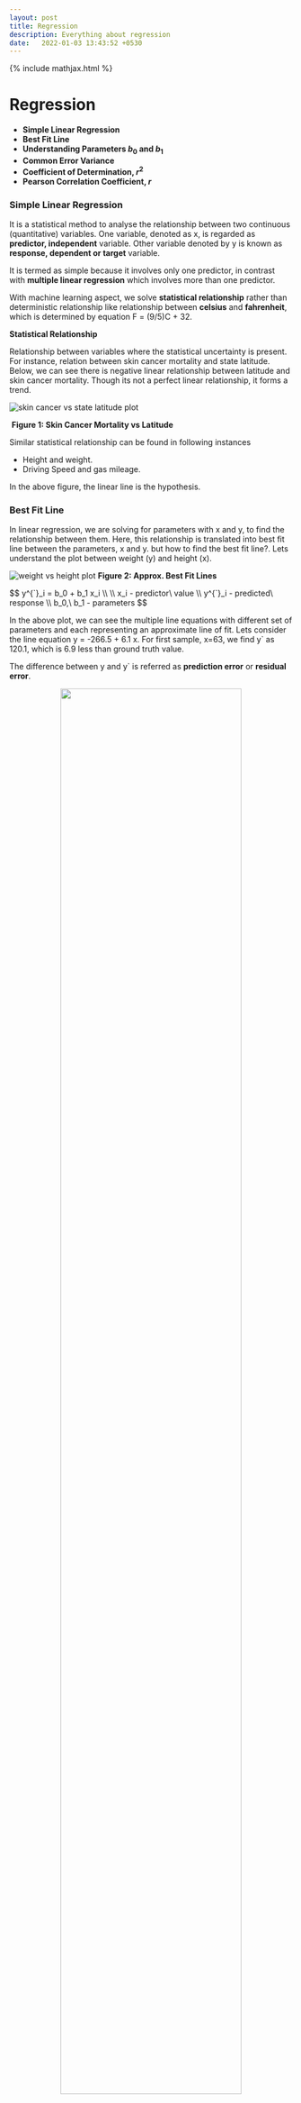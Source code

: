 ```yaml
---
layout: post
title: Regression
description: Everything about regression
date:   2022-01-03 13:43:52 +0530
---
```

{% include mathjax.html %}

# Regression

* **Simple Linear Regression**
* **Best Fit Line**
* **Understanding Parameters $b_0$ and $b_1$**
* **Common Error Variance**
* **Coefficient of Determination, $r^2$**
* **Pearson Correlation Coefficient, $r$**

### Simple Linear Regression

It is a statistical method to analyse the relationship between two continuous (quantitative) variables. One variable, denoted as x, is regarded as **predictor, independent** variable. Other variable denoted by y is known as **response, dependent or target** variable.

It is termed as simple because it involves only one predictor, in contrast with **multiple linear regression** which involves more than one predictor.

With machine learning aspect, we solve **statistical relationship** rather than deterministic relationship like relationship between **celsius** and **fahrenheit**, which is determined by equation F = (9/5)C + 32.

**Statistical Relationship**

Relationship between variables where the statistical uncertainty is present. For instance, relation between skin cancer mortality and state latitude. Below, we can see there is negative linear relationship between latitude and skin cancer mortality. Though its not a perfect linear relationship, it forms a trend.

![skin cancer vs state latitude plot](https://online.stat.psu.edu/onlinecourses/sites/stat501/files/01simple/scatterplot_skin_cancer.png)

​      																										**Figure 1: Skin Cancer Mortality vs Latitude**

Similar statistical relationship can be found in following instances

- Height and weight.
- Driving Speed and gas mileage.

In the above figure, the linear line is the hypothesis.

### Best Fit Line

In linear regression, we are solving for parameters with x and y, to find the relationship between them. Here, this relationship is translated into best fit line between the parameters, x and y. but how to find the best fit line?. Lets understand the plot between weight (y) and height (x).

![weight vs height plot](https://online.stat.psu.edu/onlinecourses/sites/stat501/files/01simple/heightweight.jpeg)
**Figure 2: Approx. Best Fit Lines**

<p>
$$
y^{`}_i = b_0 + b_1 x_i \\
\\
x_i - predictor\ value \\
y^{`}_i - predicted\ response \\
b_0,\ b_1 - parameters
$$
</p>

In the above plot, we can see the multiple line equations with different set of parameters and each representing an approximate line of fit. Lets consider the line equation y = -266.5 + 6.1 x. For first sample, x=63, we find y` as 120.1, which is 6.9 less than ground truth value.

The difference between y and y` is referred as **prediction error** or **residual error**.

<center>
<img src="{{site.url}}/assets/images/regression/bestFitLine.png"  style="zoom: 5%  background-color:#DCDCDC;"  width="80%" height=auto/><br>
<p>Figure 3: Best Line Fit</p> 
</center>

Prediction error depends on the data point, consider sample five, x = 69, whose weight (y) is not available. On substituting, x = 69, we find y`as 157 pounds, thus we get a prediction error of 162 - 157 = 5.

A line that fits the data "**best**" will be one for which the **n prediction errors —** one for each observed data point **— are as small as possible in some overall sense**. We can find the best fit line by using the **least square criterion**, which minimizes the sum of the squared prediction errors.

<p>
$$
Error\ = \ {\sum_{i=1}^n}\ (y_i\ -\ y_i^`)^2
$$
</p>

**Why square the prediction error?**

For each data point, we'll have positive and negative prediction error. If we don't square the prediction error, we'll end up cancelling the positive and negative prediction error yielding zero as the net result.

**Formulation of Best Fit Line**

Lets check how the other line fits and its corresponding prediction error.

<center>
<img src="{{site.url}}/assets/images/regression/bestLineFit2.png"  style="zoom: 5%  background-color:#DCDCDC;"  width="80%" height=auto/><br>
<p>Figure 4: Error Difference Between Two Lines</p> 
</center>

For dashed line, we get a prediction error of 766.5, while for the solid line, we get a prediction error of 597.4.  We can point out from the prediction error that the solid line has better summarization of data point with smaller prediction error overall. But does this solid line represent the best line? No. Because there are **n lines** passing through the data points.

To formulate the best parameters (**intercept** $$b_0$$ and **slope** $b_1$) for the line equation, a formula is determined using methods of calculus. We minimize the equation for the sum of the squared prediction errors:

<p>
$$
Error\ =\ \sum_{i=1}^n\ (\ y_i\ -\ (b_0\ +\ b_1\ x_i ))^2
$$
</p>

(that is, take the derivative with respect to $b_0$ and $b_1$, set to 0, and solve for $b_0$ and $b_1$) and get the "**least squares estimates**" for $b_0$ and $b_1$:

<p>
$$
For\ finding\ parameter\ b_0: \\
b_0\ =\ y^`\ -\ b_1\ x^` \\
\\
For\ finding\ parameter\ b_1: \\
b_1\ =\ {\sum_{i=1}^n\ (x_i\ -\ x^`)\ (y_i\ -\ y^`) \over \sum_{i=1}^n\ (x_i\ -\ x^`)^2} \\
\\
x^`\ refers\ to\ mean\ value\ of\ x's. \\
y^`\ refers\ to\ mean\ value\ of\ y's.
$$
</p>

The formula for $b_0$ and $b_1$ is derived from least squares criterion. The resulting equation:
<p>
$$
y^`\ =\ b_0\ +\ b_1\ x_i
$$
</p>

is referred as **least square regression line**, or simply the **least squares line**. It is also called as **estimated regression equation**.

**What is $$b_0$$ and $$b_1$$?**

$b_0$, when x = 0, then y becomes -267 pounds, which is incorrect. Here, x = 0 is outside the scope of the model because it is not meaningful to have 0 inch height. For other instances, $$b_0$$ refers to predicted mean response at x=0, otherwise, $$b_0$$ is not meaningful.

**$$b_1$$**, it represents that for every unit (inch) increase in height, the weight increases by **6.1**.

**What $$b_0$$ and $$b_1$$ estimates?**

Consider we have a population sample of High School GPA and College Entrance test score.

![entrance test vs gpa plot](https://online.stat.psu.edu/onlinecourses/sites/stat501/files/01simple/gpatestscore.jpeg)

​																													**Figure 5: GPA vs Test Score**

$\mu_y$ is the estimate of population and the line is called as **population regression line**. From the above plot, we see that for each GPA score of 1, 2, 3, and 4, we see a corresponding set of test scores. We can also express the average college entrance test score for the $i^{th}$ student, $E(Yi)\ =\ β_0 +\ β_1\ x_i$. Of course, not every student's college entrance test score will equal the average $E(Yi)$. There will be some error. That is, any student's response $y_i$ will be the linear trend $β_0\ +\ β_1\ x_i$ plus some error $ϵ_i$. So, another way to write the simple linear regression model is $y_i=E(Yi)+ϵ_i=β_0+β_1 x_i+ϵ_i$.

Practically it is impossible to get all the available data, thus we have to rely on taking the sub-population of the data and build a model on that sub-population. Let us take three random data point for each GPA score as mentioned in the plot below, thus resulting in a total of 12 data points.

![entrance test vs gpa plot](https://online.stat.psu.edu/onlinecourses/sites/stat501/files/01simple/gpatestscoresample.jpeg)

​																													**Figure 6: Plot sub-population**

From above plot, the dashed line represents the sub-population regression line estimating the population regression line. Here, $b_0$ and $b_1$ represents the estimate of $\beta_0$ and $\beta_1$ from the population line. From sub-population line, we can draw some conclusions.

- For GPA score 1, the mean test score is 6. Few students did better to get a score of 9 and while few students got a score of 3. Instead of thinking of the error term $\epsilon_i$, we can see majority of the errors are clustered near the mean of 0, with few as high as +3 and other as low as -3.  If we could plot the curve, we can assume it should be normally distributed for each sub-population.
- We can look the spread of the error across each GPA, it will seem reasonable to assume that the variance of the error across each GPA is same.
- We can also conclude that the error for one student's test score is independent of the error for another student's test score.

We are now ready to summarize the four conditions that comprise "**the simple linear regression model**:"

- **Linear Function:** The mean of the response, $E(Y_i)$, at each value of the predictor, $x_i$, is a Linear function of the $x_i$.
- **Independent:** The errors, $ϵ_i$, are Independent.
- **Normally Distributed:** The errors, $ϵ_i$, at each value of the predictor, $x_i$, are Normally distributed.
- **Equal variances (denoted $σ^2$):** The errors, $ϵ_i$, at each value of the predictor, $x_i$, have Equal variances (denoted $σ^2$).

### Common Error Variance

One of the conclusions made previously is that each sub-population have an equal variance denoted by $\sigma^2$. It quantifies how much response $y$ vary around the unknown mean population regression line $\mu_Y\ =\ E(Y)\ =\ \beta_0\ +\ \beta_1\ x $. 

Why $\sigma^2$ is important? It helps in forecasting future response for unknown value of $y$ using learnt $\beta_0$ and $\beta_1$.

Consider an experiment where we are measuring the temperature (Celsius) using two different brands of thermometer A and B. Below is the plot for converting these temperature from Celsius to Fahrenheit with estimated regression line for each brand.

**For Brand A - Celsius vs Fahrenheit**

![fahrenheit vs celcius plot](https://online.stat.psu.edu/onlinecourses/sites/stat501/files/01simple/thermometera.jpeg)

​																									**Figure 7: Brand A - Celsius vs Fahrenheit**

**For Brand B - Celsius vs Fahrenheit**

![fahrenheit vs celcius plot](https://online.stat.psu.edu/onlinecourses/sites/stat501/files/01simple/thermometerb.jpeg)

​																									**Figure 8: Brand B - Celsius vs Fahrenheit**

Clearly from the above two plots, if we can make an estimation $y^`$ based on **brand B thermometer**, then we'll have less deviation from estimated regression line than compared to **brand A thermometer**. Therefore, brand B thermometer should yield more precise future predictions than the brand A thermometer.

To find how precise the future predictions are, we should know how much the response $(y)$ vary around the mean population regression line $\mu_y\ =\ E(Y)\ =\ \beta_0\ +\ \beta_1\ x $ . But we cannot estimate the value of $\sigma^2$, which is population parameter, whose true value we'll never know. The best is we can estimate it.

Let us understand, how variance is estimated from the below plot of IQ distribution. The population mean of the plot is at 100, how much does the IQ vary w.r.t to mean.

![probability density vs IQ](https://online.stat.psu.edu/onlinecourses/sites/stat501/files/01simple/iqnorm.jpeg)

​																													**Figure 9: Distribution of IQ** 

**Sample Variance**

<p>
$$
s^2\ =\ {\sum_{i=1}^n\ (y_i\ -\ y^`)^2 \over n-1}
$$
</p>

In numerator, we have summation of deviation of response $y_i$ from $y^`$ estimated mean in square units. 

In denominator, we have n-1, not n since we are estimating $y^`$, which reduces degree of freedom by one.

**Mean Square Error**

Let's think about population variance $\sigma^2$ in the simple linear regression setting. Previously, we have seen plot between GPA vs Entrance Test score. For each sub-population we have mean. Each sub-population mean can be estimated using regression equation $y^`_i\ = b_0\ +\ b_1\ x_i$ 

> Mean Square Error
> <p>
> $$
> MSE\ =\ {\sum_{i=1}^n\ (y_i\ -\ y^`_i)^2 \over n-2}
> $$
> </p>

The mean square error estimates $\sigma^2$, the common variance of the many sub-populations. Here, instead of n, we have n-2, because we are estimating two parameters $b_0$ and $b_1$, thus reducing the degree of freedom by two.

### Coefficient Of Determination, $r^2$

Consider two different examples - each representing a relationship between x and y. 

**Weak relationship between x and y**

![y vs x plot](https://online.stat.psu.edu/onlinecourses/sites/stat501/files/04linear_assoc/situation_1_plot.gif)

​																							**Figure 10: Weak Relationship between x and y**

In the above plot, there are two lines. One representing a horizontal line placed at the average response of $\bar{y}$ and another line with shallow slope represents the estimated regression line $\hat{y}$. Since slope is not steep, the change in predictor x doesn't change much in response y. Even the data points are closer to regression line.

Some of the metrics to represent the relation between response and estimated response.

**SSR** - It refers to **Sum of Square Regression**. It quantifies how far the estimated regression line is w.r.t horizontal **no relationship line**, the sample mean or $\bar{y}$.

**SSE** - It refers to **Sum Of Square Errors**. It quantifies how far the data points $y_i$ vary from the estimated regression line $\hat{y}$.

**SSTO** - It refers to **Total Sum of Squares**. It quantifies how far the data points $y_i$ vary from their mean, $\bar{y}$.

<p>
$$
SSR=\sum_{i=1}^{n}(\hat{y}_i -\bar{y})^2=119.1 \\
SSE=\sum_{i=1}^{n}(y_i-\hat{y}_i)^2=1708.5 \\
SSTO=\sum_{i=1}^{n}(y_i-\bar{y})^2=1827.6
$$
</p>

> **Note** that SSTO = SSR + SSE. The sums of squares appear to tell the story pretty well. They tell us that most of the variation in the response *y* (*SSTO* = 1827.6) is just due to random variation (*SSE* = 1708.5), not due to the regression of *y* on *x* (*SSR* = 119.1). You might notice that *SSR* divided by *SSTO* is 119.1/1827.6 or 0.065.

**Strong relationship between x and y**

![y vs x plot](https://online.stat.psu.edu/onlinecourses/sites/stat501/files/04linear_assoc/situation_2_plot.gif)

​																					**Figure 11: Fairly strong relationship between x and y**

In the above plot, there is a fair amount relationship between x and y, with steeper slope of the regression line. It suggests that change (increase) in x leads to substantial change (decrease) in y.  Here, we can see the data points touches the estimated regression line.

<p>
$$
SSR=\sum_{i=1}^{n}(\hat{y}_i-\bar{y})^2=6679.3 \\
SSE=\sum_{i=1}^{n}(y_i-\hat{y}_i)^2=1708.5 \\
SSTO=\sum_{i=1}^{n}(y_i-\bar{y})^2=8487.8 
$$
</p>

> **Note** The sums of squares for this data set tell a very different story, namely that most of the variation in the response *y* (*SSTO* = 8487.8) is due to the regression of *y* on *x* (*SSR* = 6679.3) not just due to random error (*SSE* = 1708.5). And, *SSR* divided by *SSTO* is 6679.3/8487.8 or 0.799.



**Coefficient Of Determination or r-squared value**

It is sum of square of regression divided by total sum of squares.
<p>
$$
r^2\ =\ {SSR\ \over SSTO}\ or\ 1\ -\ {SSE\ \over SSTO}
$$
</p>

**Characteristics of $r^2$**

- $r^2$ is always a number between 0 and 1.
- When $r^2\ =\ 1$, all the data points fall perfectly on the estimated regression line. All predictor x accounts for variation in response y.
- When $r^2\ =\ 0$, estimated regression line is horizontal. It means none of the predictor x accounts for variation in response in y.

In the above two examples, we had $r^2$ value of 6.5%  and 79.9%. We can interpret $r^2$ as follows

> "$r^2$×100 percent of the variation in *y* is reduced by taking into account predictor *x*"
>
> "$r^2$×100 percent of the variation in *y* is 'explained by' the variation in predictor *x*."

**Note** Here, x is associated with y, different from causation.

![mortality vs latitude plot](https://online.stat.psu.edu/onlinecourses/sites/stat501/files/04linear_assoc/mort_plot_rsq_01.png)

​																			               **Figure 12: $r^2$ - Skin Cancer Mortality vs Latitude**

We can say that 68% (shaded area above) of the variation in the skin cancer mortality rate is reduced by taking into account latitude. Or, we can say — with knowledge of what it really means — that 68% of the variation in skin cancer mortality is 'due to' or is 'explained by' latitude.

### Pearson Correlation Coefficient $r$

It is directly related to coefficient of determination $r^2$.
<p>
$$
r= \pm \sqrt{r^2} \\
where, \\
0 \le\ r^2\ \le\ 1\ and\ -1 \le r^2 \le +1\\
$$
</p>

The sign of *r* depends on the sign of the estimated slope coefficient $b_1$:

- If $b_1$ is negative, then *r* takes a negative sign.
- If $b_1$ is positive, then *r* takes a positive sign.

The slope of the estimated regression and the correlation coefficient has similar sign. 

**Correlation Coefficient, $r$**

<p>
$$
r=\dfrac{\sum_{i=1}^{n}(x_i-\bar{x})(y_i-\bar{y})}{\sqrt{\sum_{i=1}^{n}(x_i-\bar{x})^2\sum_{i=1}^{n}(y_i-\bar{y})^2}}
$$
</p>

- If the estimated slope $b_1$ of the regression line is 0, then the correlation coefficient *r* must also be 0.

**Interpreting $r$ value**

- If *r* = -1, then there is a perfect negative linear relationship between *x* and *y*.
- If *r* = 1, then there is a perfect positive linear relationship between *x* and *y*.
- If *r* = 0, then there is no linear relationship between *x* and *y*.

All other values of *r* tell us that the relationship between *x* and *y* is not perfect. The closer *r* is to 0, the weaker the linear relationship. The closer *r* is to -1, the stronger the negative linear relationship. And, the closer *r* is to 1, the stronger the positive linear relationship. As is true for the $r^2$ value, what is deemed a large correlation coefficient *r* value depends greatly on the research area.

**Reference**

[Penn State - Stat 501](https://online.stat.psu.edu/stat501/)